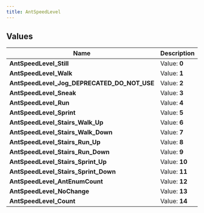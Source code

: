 ```yaml
---
title: AntSpeedLevel
---
```


## Values
| Name | Description |
| ---- | ----------- |
| **AntSpeedLevel_Still** | Value: **0** |
| **AntSpeedLevel_Walk** | Value: **1** |
| **AntSpeedLevel_Jog_DEPRECATED_DO_NOT_USE** | Value: **2** |
| **AntSpeedLevel_Sneak** | Value: **3** |
| **AntSpeedLevel_Run** | Value: **4** |
| **AntSpeedLevel_Sprint** | Value: **5** |
| **AntSpeedLevel_Stairs_Walk_Up** | Value: **6** |
| **AntSpeedLevel_Stairs_Walk_Down** | Value: **7** |
| **AntSpeedLevel_Stairs_Run_Up** | Value: **8** |
| **AntSpeedLevel_Stairs_Run_Down** | Value: **9** |
| **AntSpeedLevel_Stairs_Sprint_Up** | Value: **10** |
| **AntSpeedLevel_Stairs_Sprint_Down** | Value: **11** |
| **AntSpeedLevel_AntEnumCount** | Value: **12** |
| **AntSpeedLevel_NoChange** | Value: **13** |
| **AntSpeedLevel_Count** | Value: **14** |

